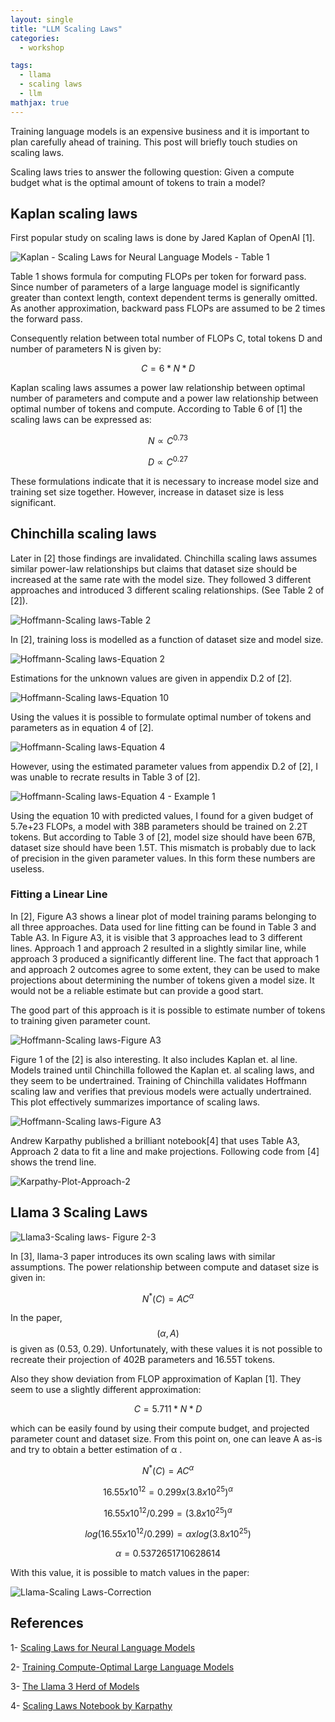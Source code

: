 ```yaml
---
layout: single
title: "LLM Scaling Laws"
categories:
  - workshop

tags:
  - llama
  - scaling laws
  - llm
mathjax: true
---
```


Training language models is an expensive business and it is important to plan carefully ahead of training. This post will briefly touch studies on scaling laws.

Scaling laws tries to answer the following question: Given a compute budget what is the optimal amount of tokens to train a model? 

## Kaplan scaling laws

First popular study on scaling laws is done by Jared Kaplan of OpenAI [1].

![Kaplan - Scaling Laws for Neural Language Models - Table 1]({{site.baseurl}}/assets/images/kaplan-nn-scaling-laws-table-1.png)

Table 1 shows formula for computing FLOPs per token for forward pass. Since number of parameters of a large language model is significantly greater than context length, context dependent terms is generally omitted. 
As another approximation, backward pass FLOPs are assumed to be 2 times the forward pass. 

Consequently relation between total number of FLOPs C, total tokens D and number of parameters N is given by:

$$ C = 6 * N * D $$

Kaplan scaling laws assumes a power law relationship between optimal number of parameters and compute and a power law relationship between optimal number of tokens and compute. According to Table 6 of [1] the scaling laws can be expressed as:

$$ N \propto C^{0.73} $$

$$ D \propto C^{0.27} $$

These formulations indicate that it is necessary to increase model size and training set size together. However, increase in dataset size is less significant.


## Chinchilla scaling laws

Later in [2] those findings are invalidated. Chinchilla scaling laws assumes similar power-law relationships but claims that dataset size should be increased at the same rate with the model size. They followed 3 different approaches and introduced 3 different scaling relationships. (See Table 2 of [2]).

![Hoffmann-Scaling laws-Table 2]({{site.baseurl}}/assets/images/hoffmann-scaling-laws-table-2.png)

In [2], training loss is modelled as a function of dataset size and model size.

![Hoffmann-Scaling laws-Equation 2]({{site.baseurl}}/assets/images/hoffmann-scaling-laws-equation-2.png)

Estimations for the unknown values are given in appendix D.2 of [2].

![Hoffmann-Scaling laws-Equation 10]({{site.baseurl}}/assets/images/hoffmann-scaling-laws-equation-10.png)

Using the values it is possible to formulate optimal number of tokens and parameters as in equation 4 of [2].

![Hoffmann-Scaling laws-Equation 4]({{site.baseurl}}/assets/images/hoffmann-scaling-laws-equation-4.png)

However, using the estimated parameter values from appendix D.2 of [2], I was unable to recrate results in Table 3 of [2].

![Hoffmann-Scaling laws-Equation 4 - Example 1]({{site.baseurl}}/assets/images/hoffmann-scaling-laws-equation-4-ex-1.png)

Using the equation 10 with predicted values, I found for a given budget of 5.7e+23 FLOPs, a model with 38B parameters should be trained on 2.2T tokens. But according to Table 3 of [2], model size should have been 67B, dataset size should have been 1.5T. This mismatch is probably due to lack of precision in the given parameter values. In this form these numbers are useless.

### Fitting a Linear Line

In [2], Figure A3 shows a linear plot of model training params belonging to all three approaches. Data used for line fitting can be found in Table 3 and Table A3. 
In Figure A3, it is visible that 3 approaches lead to 3 different lines. Approach 1 and approach 2 resulted in a slightly similar line, while approach 3 produced a significantly different line. 
The fact that approach 1 and approach 2 outcomes agree to some extent, they can be used to make projections about determining the number of tokens given a model size. It would not be a reliable estimate but can provide a good start. 

The good part of this approach is it is possible to estimate number of tokens to training given parameter count. 

![Hoffmann-Scaling laws-Figure A3]({{site.baseurl}}/assets/images/hoffmann-scaling-laws-figure-a3.png)

Figure 1 of the [2] is also interesting. It also includes Kaplan et. al line. Models trained until Chinchilla followed the Kaplan et. al scaling laws, and they seem to be undertrained. Training of Chinchilla validates Hoffmann scaling law and verifies that previous models were actually undertrained. This plot effectively summarizes importance of scaling laws. 

![Hoffmann-Scaling laws-Figure A3]({{site.baseurl}}/assets/images/hoffmann-scaling-laws-figure-1.png)

Andrew Karpathy published a brilliant notebook[4] that uses Table A3, Approach 2 data to fit a line and make projections. 
Following code from [4] shows the trend line.

![Karpathy-Plot-Approach-2]({{site.baseurl}}/assets/images/karpath-approach-2-plot.png)

## Llama 3 Scaling Laws

![Llama3-Scaling laws- Figure 2-3]({{site.baseurl}}/assets/images/llama3-scaling-laws-fig-2-3.png)


In [3], llama-3 paper introduces its own scaling laws with similar assumptions. The power relationship between compute and dataset size is given in:

$$ N^{*}(C) = AC^{\alpha} $$

In the paper, $$(\alpha, A)$$ is given as (0.53, 0.29). Unfortunately, with these values it is not possible to recreate their projection of 402B parameters and 16.55T tokens.

Also they show deviation from FLOP approximation of Kaplan [1]. They seem to use a slightly different approximation:

$$ C = 5.711 * N * D $$ 

which can be easily found by using their compute budget, and projected parameter count and dataset size. From this point on, one can leave A as-is and try to obtain a better estimation of α . 

$$ N^{*}(C) = AC^{\alpha} $$

$$ 16.55x10^{12} = 0.299x(3.8x10^{25})^{\alpha} $$

$$ 16.55x10^{12} / 0.299 = (3.8x10^{25})^{\alpha} $$

$$ log(16.55x10^{12} / 0.299) = \alpha x log(3.8x10^{25}) $$

$$ \alpha = 0.5372651710628614 $$

With this value, it is possible to match values in the paper:

![Llama-Scaling Laws-Correction]({{site.baseurl}}/assets/images/llama3-scaling-laws-correction-1.png)


## References

1- [Scaling Laws for Neural Language Models](https://arxiv.org/pdf/2001.08361)

2- [Training Compute-Optimal Large Language Models](https://arxiv.org/pdf/2203.15556)

3- [The Llama 3 Herd of Models](https://arxiv.org/pdf/2407.21783)

4- [Scaling Laws Notebook by Karpathy](https://github.com/karpathy/nanoGPT/blob/master/scaling_laws.ipynb)